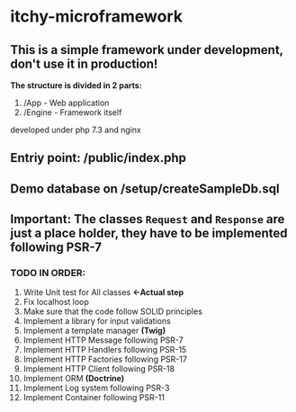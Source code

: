 # itchy-microframework

## This is a simple framework under development, don't use it in production!

**The structure is divided in 2 parts:**
1. /App - Web application
2. /Engine - Framework itself

developed under php 7.3 and nginx

## Entriy point: /public/index.php
## Demo database on /setup/createSampleDb.sql

## Important: The classes `Request` and `Response` are just a place holder, they have to be implemented following PSR-7



### TODO IN ORDER:

1. Write Unit test for All classes **<-Actual step**
2. Fix localhost loop
3. Make sure that the code follow SOLID principles
4. Implement a library for input validations
5. Implement a template manager **(Twig)**
6. Implement HTTP Message following PSR-7
7. Implement HTTP Handlers following PSR-15
8. Implement HTTP Factories following PSR-17
9. Implement HTTP Client following PSR-18
10. Implement ORM **(Doctrine)**
11. Implement Log system following PSR-3
12. Implement Container following PSR-11

